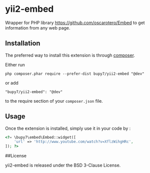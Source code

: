 yii2-embed
==========
Wrapper for PHP library https://github.com/oscarotero/Embed to get information from any web page.

Installation
------------

The preferred way to install this extension is through [composer](http://getcomposer.org/download/).

Either run

```
php composer.phar require --prefer-dist bupy7/yii2-embed "@dev"
```

or add

```
"bupy7/yii2-embed": "@dev"
```

to the require section of your `composer.json` file.


Usage
-----

Once the extension is installed, simply use it in your code by  :

```php
<?= \bupy7\embed\Embed::widget([
    'url' => 'http://www.youtube.com/watch?v=XflzWihgHRc',
]); ?>
```

##License

yii2-embed is released under the BSD 3-Clause License.